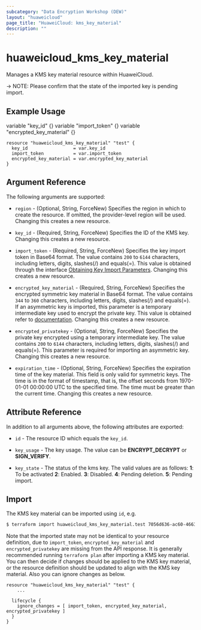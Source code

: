 ```yaml
---
subcategory: "Data Encryption Workshop (DEW)"
layout: "huaweicloud"
page_title: "HuaweiCloud: kms_key_material"
description: ""
---
```


# huaweicloud_kms_key_material

Manages a KMS key material resource within HuaweiCloud.

-> NOTE: Please confirm that the state of the imported key is pending import.

## Example Usage

variable "key_id" {}
variable "import_token" {}
variable "encrypted_key_material" {}

```hcl
resource "huaweicloud_kms_key_material" "test" {
  key_id                 = var.key_id
  import_token           = var.import_token
  encrypted_key_material = var.encrypted_key_material
}
```

## Argument Reference

The following arguments are supported:

* `region` - (Optional, String, ForceNew) Specifies the region in which to create the resource.
  If omitted, the provider-level region will be used.
  Changing this creates a new resource.

* `key_id` - (Required, String, ForceNew) Specifies the ID of the KMS key.
  Changing this creates a new resource.

* `import_token` - (Required, String, ForceNew) Specifies the key import token in Base64 format.
  The value contains `200` to `6144` characters, including letters, digits, slashes(/) and equals(=). This value is
  obtained through the interface [Obtaining Key Import Parameters](https://support.huaweicloud.com/intl/en-us/api-dew/CreateParametersForImport.html).
  Changing this creates a new resource.

* `encrypted_key_material` - (Required, String, ForceNew) Specifies the encrypted symmetric key material in Base64 format.
  The value contains `344` to `360` characters, including letters, digits, slashes(/) and equals(=).
  If an asymmetric key is imported, this parameter is a temporary intermediate key used to encrypt the private key.
  This value is obtained refer to
  [documentation](https://support.huaweicloud.com/intl/en-us/usermanual-dew/dew_01_0089.html).
  Changing this creates a new resource.

* `encrypted_privatekey` - (Optional, String, ForceNew) Specifies the private key encrypted using a temporary
  intermediate key. The value contains `200` to `6144` characters, including letters, digits, slashes(/)
  and equals(=). This parameter is required for importing an asymmetric key.
  Changing this creates a new resource.

* `expiration_time` - (Optional, String, ForceNew) Specifies the expiration time of the key material.
  This field is only valid for symmetric keys. The time is in the format of timestamp, that is, the
  offset seconds from 1970-01-01 00:00:00 UTC to the specified time.
  The time must be greater than the current time. Changing this creates a new resource.

## Attribute Reference

In addition to all arguments above, the following attributes are exported:

* `id` - The resource ID which equals the `key_id`.

* `key_usage` - The key usage. The value can be **ENCRYPT_DECRYPT** or **SIGN_VERIFY**.

* `key_state` - The status of the kms key. The valid values are as follows:
  **1**: To be activated
  **2**: Enabled.
  **3**: Disabled.
  **4**: Pending deletion.
  **5**: Pending import.

## Import

The KMS key material can be imported using `id`, e.g.

```bash
$ terraform import huaweicloud_kms_key_material.test 7056d636-ac60-4663-8a6c-82d3c32c1c64
```

Note that the imported state may not be identical to your resource definition,
due to `import_token`, `encrypted_key_material` and `encrypted_privatekey` are missing from the API response.
It is generally recommended running `terraform plan` after importing a KMS key material.
You can then decide if changes should be applied to the KMS key material, or the resource
definition should be updated to align with the KMS key material. Also you can ignore changes as below.

```
resource "huaweicloud_kms_key_material" "test" {
    ...

  lifecycle {
    ignore_changes = [ import_token, encrypted_key_material, encrypted_privatekey ]
  }
}
```
